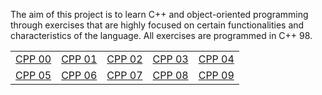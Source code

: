The aim of this project is to learn C++ and object-oriented programming through exercises that are highly focused on certain functionalities and characteristics of the language. All exercises are programmed in C++ 98.

<table>
	<tr>
		<td><a href="https://github.com/nuferron/42-CPP/wiki/CPP00">CPP 00</a></td>
		<td><a href="">CPP 01</a></td>
		<td><a href="">CPP 02</td>
		<td><a href="">CPP 03</td>
		<td><a href="">CPP 04</a></td>
	</tr>
	<tr>
		<td><a href="">CPP 05</a></td>
		<td><a href="https://github.com/nuferron/42-CPP/wiki/CPP06">CPP 06</a></td>
		<td><a href="">CPP 07</td>
		<td><a href="">CPP 08</td>
		<td><a href="">CPP 09</a></td>
	</tr>
</table>
